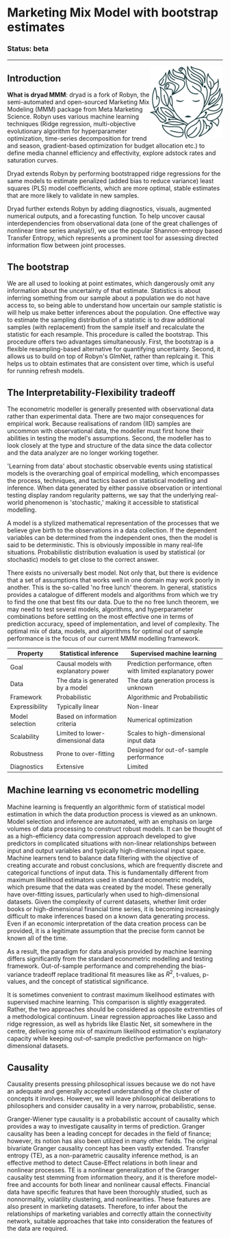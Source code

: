 # Marketing Mix Model with bootstrap estimates

### Status: beta
___
<img src='R/data/logo.png' align="right" height="169px" />

## Introduction

 **What is dryad MMM**: dryad is a fork of Robyn, the semi-automated and open-sourced Marketing Mix Modeling (MMM) package from Meta Marketing Science. 
Robyn uses various machine learning techniques (Ridge regression, multi-objective evolutionary algorithm for hyperparameter optimization, time-series decomposition for trend and season, gradient-based optimization for budget allocation etc.) to define media channel efficiency and effectivity, explore adstock rates and saturation curves. 

Dryad extends Robyn by performing bootstrapped ridge regressions for the same models to estimate penalized (added bias to reduce variance) least squares (PLS) model coefficients, which are more optimal, stable estimates that are more likely to validate in new samples. 

Dryad further extends Robyn by adding diagnostics, visuals, augmented numerical outputs, and a forecasting function. To help uncover causal interdependencies from observational data (one of the great challenges of nonlinear time series analysis!), we use the popular Shannon-entropy based Transfer Entropy, which represents a prominent tool for assessing directed information flow between joint processes.

## The bootstrap

We are all used to looking at point estimates, which dangerously omit any information about the uncertainty of that estimate. Statistics is about inferring something from our sample about a population we do not have access to, so being able to understand how uncertain our sample statistic is will help us make better inferences about the population. One effective way to estimate the sampling distribution of a statistic is to draw additional samples (with replacement) from the sample itself and recalculate the statistic for each resample. This procedure is called the bootstrap. This procedure offers two advantages simultaneously. First, the bootstrap is a flexible resampling-based alternative for quantifying uncertainty. Second, it allows us to build on top of Robyn's GlmNet, rather than replcaing it. This helps us to obtain estimates that are consistent over time, which is useful for running refresh models. 
  
## The Interpretability-Flexibility tradeoff

The econometric modeller is generally presented with observational data rather than experimental data. There are two major consequences for empirical work. Because realisations of random (IID) samples are uncommon with observational data, the modeller must first hone their abilities in testing the model's assumptions. Second, the modeller has to look closely at the type and structure of the data since the data collector and the data analyzer are no longer working together.

'Learning from data' about stochastic observable events using statistical models is the overarching goal of empirical modelling, which encompasses the process, techniques, and tactics based on statistical modelling and inference. When data generated by either passive observation or intentional testing display random regularity patterns, we say that the underlying real-world phenomenon is 'stochastic,' making it accessible to statistical modelling. 

A model is a stylized mathematical representation of the processes that we believe give birth to the observations in a data collection. If the dependent variables can be determined from the independent ones, then the model is said to be deterministic. This is obviously impossible in many real-life situations. Probabilistic distribution evaluation is used by statistical (or stochastic) models to get close to the correct answer. 

There exists no universally best model. Not only that, but there is evidence that a set of assumptions that works well in one domain may work poorly in another. This is the so-called 'no free lunch' theorem. In general, statistics provides a catalogue of different models and algorithms from which we try to find the one that best fits our data. Due to the no free lunch theorem, we may need to test several models, algorithms, and hyperparameter combinations before settling on the most effective one in terms of prediction accuracy, speed of implementation, and level of complexity. The optimal mix of data, models, and algorithms for optimal out of sample performance is the focus of our current MMM modelling framework.


| Property        | Statistical inference             | Supervised machine learning            |
|-----------------|-----------------------------------|----------------------------------------|
| Goal            | Causal models with explanatory power               | Prediction performance,  often with limited explanatory power              |
| Data            | The data is generated by a model  | The data generation process is unknown |
| Framework       | Probabilistic                     | Algorithmic and Probabilistic          |
| Expressibility  | Typically linear                  | Non-linear                             |
| Model selection | Based on information criteria     | Numerical optimization                 |
| Scalability     | Limited to lower-dimensional data | Scales to high-dimensional input data  |
| Robustness      | Prone to over-fitting             | Designed for out-of-sample performance |
| Diagnostics     | Extensive                         | Limited                                |
  
## Machine learning vs econometric modelling

Machine learning is frequently an algorithmic form of statistical model estimation in which the data production process is viewed as an unknown. Model selection and inference are automated, with an emphasis on large volumes of data processing to construct robust models. It can be thought of as a high-efficiency data compression approach developed to give predictors in complicated situations with non-linear relationships between input and output variables and typically high-dimensional input space. Machine learners tend to balance data filtering with the objective of creating accurate and robust conclusions, which are frequently discrete and categorical functions of input data. This is fundamentally different from maximum likelihood estimators used in standard econometric models, which presume that the data was created by the model. These generally have over-fitting issues, particularly when used to high-dimensional datasets. Given the complexity of current datasets, whether limit order books or high-dimensional financial time series, it is becoming increasingly difficult to make inferences based on a known data generating process. Even if an economic interpretation of the data creation process can be provided, it is a legitimate assumption that the precise form cannot be known all of the time.

As a result, the paradigm for data analysis provided by machine learning differs significantly from the standard econometric modelling and testing framework. Out-of-sample performance and comprehending the bias-variance tradeoff replace traditional fit measures like as $R^2$, t-values, p-values, and the concept of statistical significance. 

It is sometimes convenient to contrast maximum likelihood estimates with supervised machine learning. This comparison is slightly exaggerated. Rather, the two approaches should be considered as opposite extremities of a methodological continuum. Linear regression approaches like Lasso and ridge regression, as well as hybrids like Elastic Net, sit somewhere in the centre, delivering some mix of maximum likelihood estimation's explanatory capacity while keeping out-of-sample predictive performance on high-dimensional datasets.

## Causality

Causality presents pressing philosophical issues because we do not have an adequate and generally accepted understanding of the cluster of concepts it involves. However, we will leave philosophical deliberations to philosophers and consider causality in a very narrow, probabilistic, sense. 

Granger-Wiener type causality is a probabilistic account of causality which provides a way to investigate causality in terms of prediction. Granger causality has been a leading concept for decades in the field of finance; however, its notion has also been utilized in many other fields. The original bivariate Granger causality concept has been vastly extended. Transfer entropy (TE), as a non-parametric causality inference method, is an effective method to detect Cause-Effect relations in both linear and nonlinear processes. TE is a nonlinear generalization of the Granger causality test stemming from information theory, and it is therefore model-free and accounts for both linear and nonlinear causal effects. Financial data have specific features that have been thoroughly studied, such as nonnormality, volatility clustering, and nonlinearities. These features are also present in marketing datasets. Therefore, to infer about the relationships of marketing variables and correctly attain the connectivity network, suitable approaches that take into consideration the features of the data are required. 
